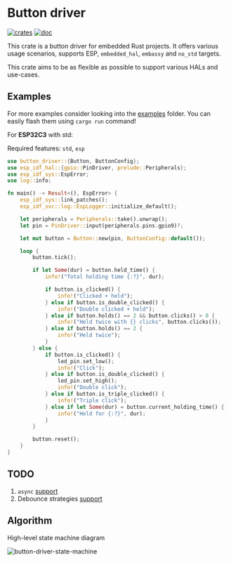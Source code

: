 Button driver
=============
[![crates](https://img.shields.io/crates/v/button-driver?style=for-the-badge)](https://crates.io/crates/button-driver/)
[![doc](https://img.shields.io/docsrs/button-driver?style=for-the-badge)](https://docs.rs/button-driver/latest/)

This crate is a button driver for embedded Rust projects.
It offers various usage scenarios, supports ESP, `embedded_hal`, `embassy` and `no_std` targets.

This crate aims to be as flexible as possible to support various HALs and use-cases.

## Examples

For more examples consider looking into the [examples](https://github.com/maxwase/button-driver/tree/master/examples) folder.
You can easily flash them using `cargo run` command!

For **ESP32C3** with std:

Required features: `std`, `esp`
```rust
use button_driver::{Button, ButtonConfig};
use esp_idf_hal::{gpio::PinDriver, prelude::Peripherals};
use esp_idf_sys::EspError;
use log::info;

fn main() -> Result<(), EspError> {
    esp_idf_sys::link_patches();
    esp_idf_svc::log::EspLogger::initialize_default();

    let peripherals = Peripherals::take().unwrap();
    let pin = PinDriver::input(peripherals.pins.gpio9)?;

    let mut button = Button::new(pin, ButtonConfig::default());

    loop {
        button.tick();

        if let Some(dur) = button.held_time() {
            info!("Total holding time {:?}", dur);

            if button.is_clicked() {
                info!("Clicked + held");
            } else if button.is_double_clicked() {
                info!("Double clicked + held");
            } else if button.holds() == 2 && button.clicks() > 0 {
                info!("Held twice with {} clicks", button.clicks());
            } else if button.holds() == 2 {
                info!("Held twice");
            }
        } else {
            if button.is_clicked() {
                led_pin.set_low();
                info!("Click");
            } else if button.is_double_clicked() {
                led_pin.set_high();
                info!("Double click");
            } else if button.is_triple_clicked() {
                info!("Triple click");
            } else if let Some(dur) = button.current_holding_time() {
                info!("Held for {:?}", dur);
            }
        }

        button.reset();
    }
}
```

## TODO
1. `async` [support](https://github.com/maxwase/button-driver/issues/1)
2. Debounce strategies [support](https://github.com/maxwase/button-driver/issues/12)

## Algorithm
High-level state machine diagram

![button-driver-state-machine](https://github.com/maxwase/button-driver/assets/23321756/fd19165a-6107-4a7d-8050-9897afd523c6)
